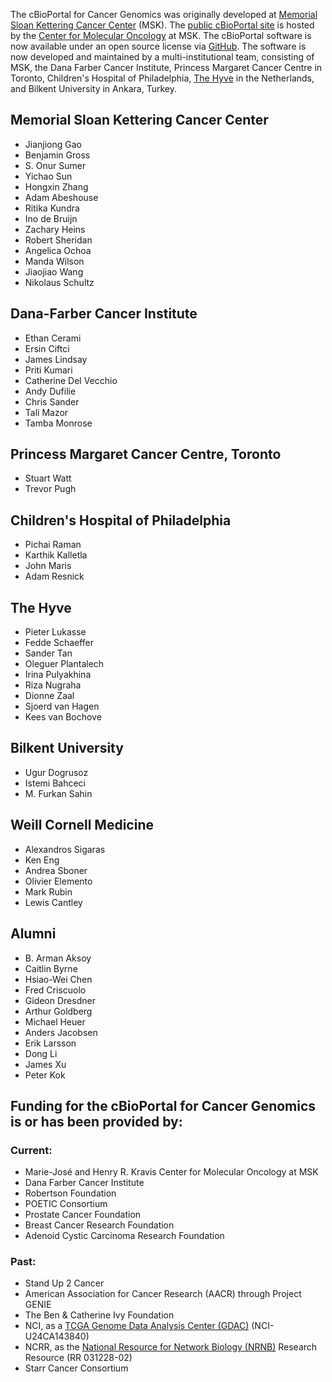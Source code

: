 The cBioPortal for Cancer Genomics was originally developed at [Memorial Sloan Kettering Cancer Center](http://www.mskcc.org/) (MSK). The [public cBioPortal site](http://cbioportal.org) is hosted by the [Center for Molecular Oncology](http://www.mskcc.org/research/molecular-oncology) at MSK. The cBioPortal software is now available under an open source license via [GitHub](https://github.com/cBioPortal/cbioportal/). The software is now developed and maintained by a multi-institutional team, consisting of MSK, the Dana Farber Cancer Institute, Princess Margaret Cancer Centre in Toronto, Children's Hospital of Philadelphia, [The Hyve](http://thehyve.nl) in the Netherlands, and Bilkent University in Ankara, Turkey.

## Memorial Sloan Kettering Cancer Center
* Jianjiong Gao
* Benjamin Gross
* S. Onur Sumer
* Yichao Sun
* Hongxin Zhang
* Adam Abeshouse
* Ritika Kundra
* Ino de Bruijn
* Zachary Heins
* Robert Sheridan
* Angelica Ochoa
* Manda Wilson
* Jiaojiao Wang
* Nikolaus Schultz

## Dana-Farber Cancer Institute
* Ethan Cerami
* Ersin Ciftci
* James Lindsay
* Priti Kumari
* Catherine Del Vecchio
* Andy Dufilie
* Chris Sander
* Tali Mazor
* Tamba Monrose

## Princess Margaret Cancer Centre, Toronto
* Stuart Watt
* Trevor Pugh

## Children's Hospital of Philadelphia
* Pichai Raman
* Karthik Kalletla
* John Maris
* Adam Resnick

## The Hyve
* Pieter Lukasse
* Fedde Schaeffer
* Sander Tan
* Oleguer Plantalech
* Irina Pulyakhina
* Riza Nugraha
* Dionne Zaal
* Sjoerd van Hagen
* Kees van Bochove

## Bilkent University
* Ugur Dogrusoz
* Istemi Bahceci
* M. Furkan Sahin

## Weill Cornell Medicine
* Alexandros Sigaras
* Ken Eng
* Andrea Sboner
* Olivier Elemento
* Mark Rubin
* Lewis Cantley

## Alumni
* B. Arman Aksoy
* Caitlin Byrne
* Hsiao-Wei Chen
* Fred Criscuolo
* Gideon Dresdner
* Arthur Goldberg
* Michael Heuer
* Anders Jacobsen
* Erik Larsson
* Dong Li
* James Xu
* Peter Kok

## Funding for the cBioPortal for Cancer Genomics is or has been provided by:

### Current:
* Marie-José and Henry R. Kravis Center for Molecular Oncology at MSK
* Dana Farber Cancer Institute
* Robertson Foundation
* POETIC Consortium
* Prostate Cancer Foundation
* Breast Cancer Research Foundation
* Adenoid Cystic Carcinoma Research Foundation

### Past:
* Stand Up 2 Cancer
* American Association for Cancer Research (AACR) through Project GENIE
* The Ben & Catherine Ivy Foundation
* NCI, as a [TCGA Genome Data Analysis Center (GDAC)](http://tcga.cancer.gov/wwd/program/research_network/gdac.asp) (NCI-U24CA143840)
* NCRR, as the [National Resource for Network Biology (NRNB)](http://nrnb.org/) Research Resource (RR 031228-02)
* Starr Cancer Consortium
